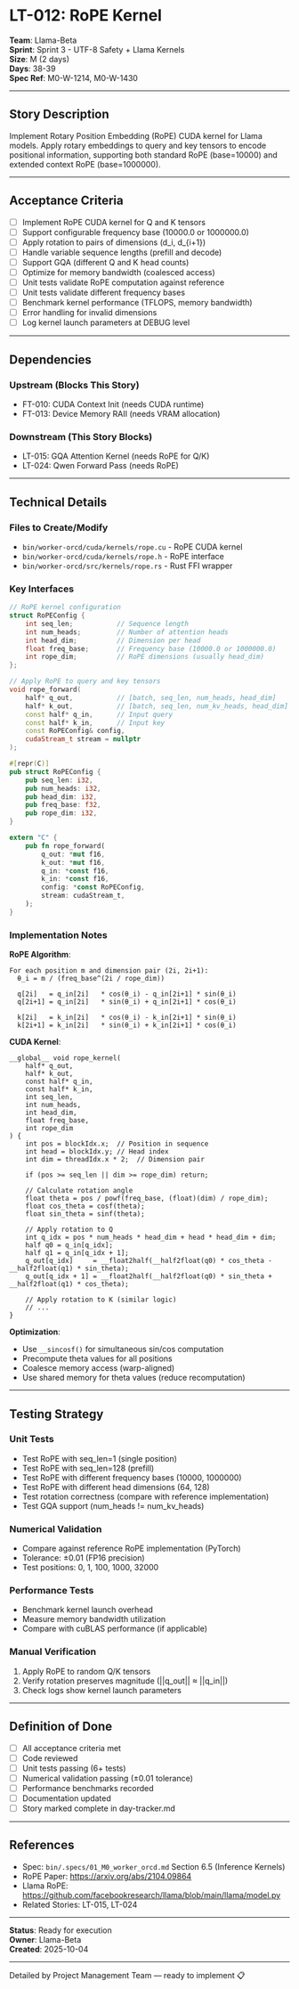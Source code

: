 # LT-012: RoPE Kernel

**Team**: Llama-Beta  
**Sprint**: Sprint 3 - UTF-8 Safety + Llama Kernels  
**Size**: M (2 days)  
**Days**: 38-39  
**Spec Ref**: M0-W-1214, M0-W-1430

---

## Story Description

Implement Rotary Position Embedding (RoPE) CUDA kernel for Llama models. Apply rotary embeddings to query and key tensors to encode positional information, supporting both standard RoPE (base=10000) and extended context RoPE (base=1000000).

---

## Acceptance Criteria

- [ ] Implement RoPE CUDA kernel for Q and K tensors
- [ ] Support configurable frequency base (10000.0 or 1000000.0)
- [ ] Apply rotation to pairs of dimensions (d_i, d_{i+1})
- [ ] Handle variable sequence lengths (prefill and decode)
- [ ] Support GQA (different Q and K head counts)
- [ ] Optimize for memory bandwidth (coalesced access)
- [ ] Unit tests validate RoPE computation against reference
- [ ] Unit tests validate different frequency bases
- [ ] Benchmark kernel performance (TFLOPS, memory bandwidth)
- [ ] Error handling for invalid dimensions
- [ ] Log kernel launch parameters at DEBUG level

---

## Dependencies

### Upstream (Blocks This Story)
- FT-010: CUDA Context Init (needs CUDA runtime)
- FT-013: Device Memory RAII (needs VRAM allocation)

### Downstream (This Story Blocks)
- LT-015: GQA Attention Kernel (needs RoPE for Q/K)
- LT-024: Qwen Forward Pass (needs RoPE)

---

## Technical Details

### Files to Create/Modify
- `bin/worker-orcd/cuda/kernels/rope.cu` - RoPE CUDA kernel
- `bin/worker-orcd/cuda/kernels/rope.h` - RoPE interface
- `bin/worker-orcd/src/kernels/rope.rs` - Rust FFI wrapper

### Key Interfaces
```cpp
// RoPE kernel configuration
struct RoPEConfig {
    int seq_len;           // Sequence length
    int num_heads;         // Number of attention heads
    int head_dim;          // Dimension per head
    float freq_base;       // Frequency base (10000.0 or 1000000.0)
    int rope_dim;          // RoPE dimensions (usually head_dim)
};

// Apply RoPE to query and key tensors
void rope_forward(
    half* q_out,           // [batch, seq_len, num_heads, head_dim]
    half* k_out,           // [batch, seq_len, num_kv_heads, head_dim]
    const half* q_in,      // Input query
    const half* k_in,      // Input key
    const RoPEConfig& config,
    cudaStream_t stream = nullptr
);
```

```rust
#[repr(C)]
pub struct RoPEConfig {
    pub seq_len: i32,
    pub num_heads: i32,
    pub head_dim: i32,
    pub freq_base: f32,
    pub rope_dim: i32,
}

extern "C" {
    pub fn rope_forward(
        q_out: *mut f16,
        k_out: *mut f16,
        q_in: *const f16,
        k_in: *const f16,
        config: *const RoPEConfig,
        stream: cudaStream_t,
    );
}
```

### Implementation Notes

**RoPE Algorithm**:
```
For each position m and dimension pair (2i, 2i+1):
  θ_i = m / (freq_base^(2i / rope_dim))
  
  q[2i]   = q_in[2i]   * cos(θ_i) - q_in[2i+1] * sin(θ_i)
  q[2i+1] = q_in[2i]   * sin(θ_i) + q_in[2i+1] * cos(θ_i)
  
  k[2i]   = k_in[2i]   * cos(θ_i) - k_in[2i+1] * sin(θ_i)
  k[2i+1] = k_in[2i]   * sin(θ_i) + k_in[2i+1] * cos(θ_i)
```

**CUDA Kernel**:
```cuda
__global__ void rope_kernel(
    half* q_out,
    half* k_out,
    const half* q_in,
    const half* k_in,
    int seq_len,
    int num_heads,
    int head_dim,
    float freq_base,
    int rope_dim
) {
    int pos = blockIdx.x;  // Position in sequence
    int head = blockIdx.y; // Head index
    int dim = threadIdx.x * 2;  // Dimension pair
    
    if (pos >= seq_len || dim >= rope_dim) return;
    
    // Calculate rotation angle
    float theta = pos / powf(freq_base, (float)(dim) / rope_dim);
    float cos_theta = cosf(theta);
    float sin_theta = sinf(theta);
    
    // Apply rotation to Q
    int q_idx = pos * num_heads * head_dim + head * head_dim + dim;
    half q0 = q_in[q_idx];
    half q1 = q_in[q_idx + 1];
    q_out[q_idx]     = __float2half(__half2float(q0) * cos_theta - __half2float(q1) * sin_theta);
    q_out[q_idx + 1] = __float2half(__half2float(q0) * sin_theta + __half2float(q1) * cos_theta);
    
    // Apply rotation to K (similar logic)
    // ...
}
```

**Optimization**:
- Use `__sincosf()` for simultaneous sin/cos computation
- Precompute theta values for all positions
- Coalesce memory access (warp-aligned)
- Use shared memory for theta values (reduce recomputation)

---

## Testing Strategy

### Unit Tests
- Test RoPE with seq_len=1 (single position)
- Test RoPE with seq_len=128 (prefill)
- Test RoPE with different frequency bases (10000, 1000000)
- Test RoPE with different head dimensions (64, 128)
- Test rotation correctness (compare with reference implementation)
- Test GQA support (num_heads != num_kv_heads)

### Numerical Validation
- Compare against reference RoPE implementation (PyTorch)
- Tolerance: ±0.01 (FP16 precision)
- Test positions: 0, 1, 100, 1000, 32000

### Performance Tests
- Benchmark kernel launch overhead
- Measure memory bandwidth utilization
- Compare with cuBLAS performance (if applicable)

### Manual Verification
1. Apply RoPE to random Q/K tensors
2. Verify rotation preserves magnitude (||q_out|| ≈ ||q_in||)
3. Check logs show kernel launch parameters

---

## Definition of Done

- [ ] All acceptance criteria met
- [ ] Code reviewed
- [ ] Unit tests passing (6+ tests)
- [ ] Numerical validation passing (±0.01 tolerance)
- [ ] Performance benchmarks recorded
- [ ] Documentation updated
- [ ] Story marked complete in day-tracker.md

---

## References

- Spec: `bin/.specs/01_M0_worker_orcd.md` Section 6.5 (Inference Kernels)
- RoPE Paper: https://arxiv.org/abs/2104.09864
- Llama RoPE: https://github.com/facebookresearch/llama/blob/main/llama/model.py
- Related Stories: LT-015, LT-024

---

**Status**: Ready for execution  
**Owner**: Llama-Beta  
**Created**: 2025-10-04

---

Detailed by Project Management Team — ready to implement 📋

